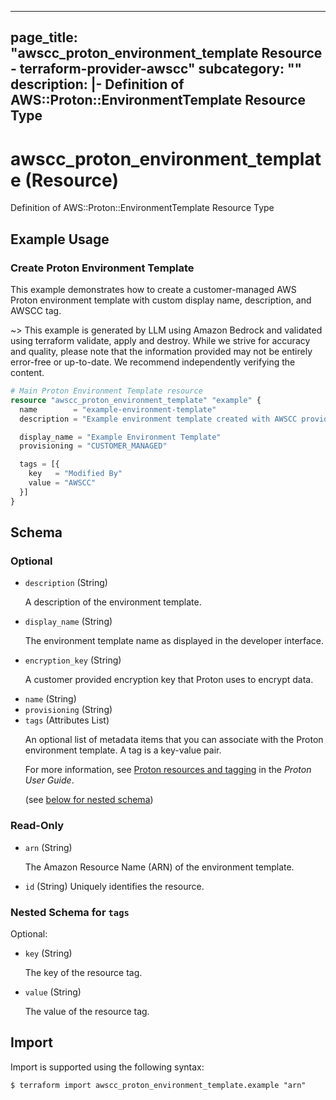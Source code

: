 
---
page_title: "awscc_proton_environment_template Resource - terraform-provider-awscc"
subcategory: ""
description: |-
  Definition of AWS::Proton::EnvironmentTemplate Resource Type
---

# awscc_proton_environment_template (Resource)

Definition of AWS::Proton::EnvironmentTemplate Resource Type

## Example Usage

### Create Proton Environment Template

This example demonstrates how to create a customer-managed AWS Proton environment template with custom display name, description, and AWSCC tag.

~> This example is generated by LLM using Amazon Bedrock and validated using terraform validate, apply and destroy. While we strive for accuracy and quality, please note that the information provided may not be entirely error-free or up-to-date. We recommend independently verifying the content.

```terraform
# Main Proton Environment Template resource
resource "awscc_proton_environment_template" "example" {
  name        = "example-environment-template"
  description = "Example environment template created with AWSCC provider"

  display_name = "Example Environment Template"
  provisioning = "CUSTOMER_MANAGED"

  tags = [{
    key   = "Modified By"
    value = "AWSCC"
  }]
}
```

<!-- schema generated by tfplugindocs -->
## Schema

### Optional

- `description` (String) <p>A description of the environment template.</p>
- `display_name` (String) <p>The environment template name as displayed in the developer interface.</p>
- `encryption_key` (String) <p>A customer provided encryption key that Proton uses to encrypt data.</p>
- `name` (String)
- `provisioning` (String)
- `tags` (Attributes List) <p>An optional list of metadata items that you can associate with the Proton environment template. A tag is a key-value pair.</p>
         <p>For more information, see <a href="https://docs.aws.amazon.com/proton/latest/userguide/resources.html">Proton resources and tagging</a> in the
        <i>Proton User Guide</i>.</p> (see [below for nested schema](#nestedatt--tags))

### Read-Only

- `arn` (String) <p>The Amazon Resource Name (ARN) of the environment template.</p>
- `id` (String) Uniquely identifies the resource.

<a id="nestedatt--tags"></a>
### Nested Schema for `tags`

Optional:

- `key` (String) <p>The key of the resource tag.</p>
- `value` (String) <p>The value of the resource tag.</p>

## Import

Import is supported using the following syntax:

```shell
$ terraform import awscc_proton_environment_template.example "arn"
```
